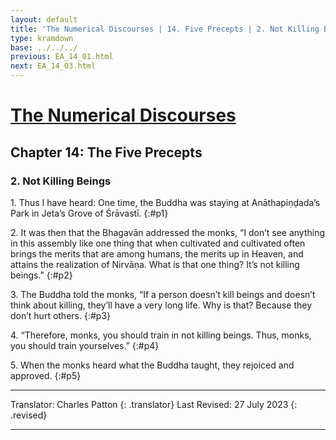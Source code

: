 ```yaml
---
layout: default
title: 'The Numerical Discourses | 14. Five Precepts | 2. Not Killing Beings'
type: kramdown
base: ../../../
previous: EA_14_01.html
next: EA_14_03.html
---
```


# [The Numerical Discourses](../index.html)
## Chapter 14: The Five Precepts
### 2. Not Killing Beings

1\. Thus I have heard: One time, the Buddha was staying at Anāthapiṇḍada’s Park in Jeta’s Grove of Śrāvastī.
{:#p1}

2\. It was then that the Bhagavān addressed the monks, “I don’t see anything in this assembly like one thing that when cultivated and cultivated often brings the merits that are among humans, the merits up in Heaven, and attains the realization of Nirvāṇa. What is that one thing? It’s not killing beings.”
{:#p2}

3\. The Buddha told the monks, “If a person doesn’t kill beings and doesn’t think about killing, they’ll have a very long life. Why is that? Because they don’t hurt others.
{:#p3}

4\. “Therefore, monks, you should train in not killing beings. Thus, monks, you should train yourselves.”
{:#p4}

5\. When the monks heard what the Buddha taught, they rejoiced and approved.
{:#p5}

---

Translator: Charles Patton
{: .translator}
Last Revised: 27 July 2023
{: .revised}

---